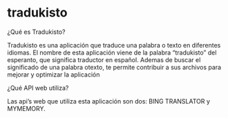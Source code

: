 tradukisto
==========

¿Qué es Tradukisto?

Tradukisto es una aplicación que traduce una palabra o texto en diferentes idiomas. El nombre de esta aplicación viene de la palabra “tradukisto” del esperanto, que significa traductor en español. Ademas de buscar el significado de una palabra otexto, te permite contribuir a sus archivos para mejorar y optimizar la aplicación


¿Qué API web utiliza?

Las api’s web que utiliza esta aplicación son dos: BING TRANSLATOR y MYMEMORY.
                                         

